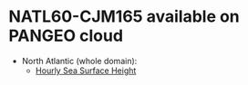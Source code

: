 # NATL60-CJM165 available on PANGEO cloud


  - North Atlantic (whole domain):
    - [Hourly Sea Surface Height](https://github.com/AurelieAlbert/extractions/blob/main/items/NATL60-CJM165-SSH-1h.md)                                     
